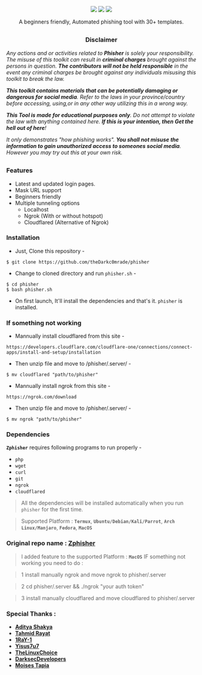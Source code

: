 <!-- phisher -->



<p align="center">
  <img src="https://img.shields.io/badge/Author-Dark_c0mrade-cyan?style=flat-square">
  <img src="https://img.shields.io/badge/Open%20Source-Yes-cyan?style=flat-square">
  <img src="https://img.shields.io/badge/Written%20In-Bash-cyan?style=flat-square">
</p>

<p align="center">A beginners friendly, Automated phishing tool with 30+ templates.</p>

##

<h3><p align="center">Disclaimer</p></h3>

<i>Any actions and or activities related to <b>Phisher</b> is solely your responsibility. The misuse of this toolkit can result in <b>criminal charges</b> brought against the persons in question. <b>The contributors will not be held responsible</b> in the event any criminal charges be brought against any individuals misusing this toolkit to break the law.

<b>This toolkit contains materials that can be potentially damaging or dangerous for social media</b>. Refer to the laws in your province/country before accessing, using,or in any other way utilizing this in a wrong way.

<b>This Tool is made for educational purposes only</b>. Do not attempt to violate the law with anything contained here. <b>If this is your intention, then Get the hell out of here</b>!

It only demonstrates "how phishing works". <b>You shall not misuse the information to gain unauthorized access to someones social media</b>. However you may try out this at your own risk.</i>

##

### Features

- Latest and updated login pages.
- Mask URL support 
- Beginners friendly
- Multiple tunneling options
  - Localhost
  - Ngrok (With or without hotspot)
  - Cloudflared (Alternative of Ngrok)


### Installation
- Just, Clone this repository -
```
$ git clone https://github.com/theDarkc0mrade/phisher
```

- Change to cloned directory and run `phisher.sh` -
```
$ cd phisher
$ bash phisher.sh
```
- On first launch, It'll install the dependencies and that's it. `phisher` is installed.
### If something not working 

- Mannually install cloudflared from this site -
```
https://developers.cloudflare.com/cloudflare-one/connections/connect-apps/install-and-setup/installation
```
- Then unzip file and move to /phisher/.server/ -
```
$ mv cloudflared "path/to/phisher"
```
- Mannually install ngrok from this site -
```
https://ngrok.com/download
```
- Then unzip file and move to /phisher/.server/ -
```
$ mv ngrok "path/to/phisher"
```






### Dependencies

**`Zphisher`** requires following programs to run properly - 
- `php`
- `wget`
- `curl`
- `git`
- `ngrok`
- `cloudflared`


> All the dependencies will be installed automatically when you run `phisher` for the first time.

> Supported Platform : **`Termux`**, **`Ubuntu/Debian/Kali/Parrot`**, **`Arch Linux/Manjaro`**, **`Fedora`**, **`MacOS`**





### Original repo name :   [**Zphisher**](https://github.com/htr-tech/zphisher)

>  I added feature to the supported Platform :  **`MacOS`**
> IF something not working you need to do :

> 1 install manually ngrok and move ngrok to phisher/.server

> 2 cd phisher/.server && ./ngrok "your auth token"

> 3 install manually cloudflared and move cloudflared to phisher/.server

### Special Thanks :

- [**Aditya Shakya**](https://github.com/adi1090x)
- [**Tahmid Rayat**](https://github.com/htr-tech)
- [**1RaY-1**](https://github.com/1RaY-1)
- [**Yisus7u7**](https://github.com/Yisus7u7)
- [**TheLinuxChoice**](https://twitter.com/linux_choice)
- [**DarksecDevelopers**](https://github.com/DarksecDevelopers)
- [**Moises Tapia**](https://github.com/MoisesTapia)
